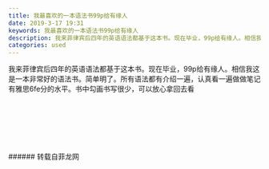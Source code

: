 ```yaml
---
title: 我最喜欢的一本语法书99p给有缘人
date: 2019-3-17 19:31
keywords: 我最喜欢的一本语法书99p给有缘人
description: 我来菲律宾后四年的英语语法都基于这本书。现在毕业，99p给有缘人。相信我这是一本非常好的语法书。简单明了。所有语法都有介绍一遍，认真看一遍做做笔记有雅思6fe分的水平。书中勾画书写很少，可以放心拿回去看
categories: used
---
```

<td class="t_f" id="postmessage_3244202">

我来菲律宾后四年的英语语法都基于这本书。现在毕业，99p给有缘人。相信我这是一本非常好的语法书。简单明了。所有语法都有介绍一遍，认真看一遍做做笔记有雅思6fe分的水平。书中勾画书写很少，可以放心拿回去看<br/>
<img alt="" border="0" class="zoom" data-cf-modified-4c97aeb6d5061ef50b96199e-="" file="http://www.flw.ph/data/appbyme/upload/image/201903/17/afnFWKnG1MVe.jpg" id="aimg_coO8j" lazyloadthumb="1" onclick="" onmouseover="" src="http://www.flw.ph/data/appbyme/upload/image/201903/17/afnFWKnG1MVe.jpg"/><br/>
<br/>
<img alt="" border="0" class="zoom" data-cf-modified-4c97aeb6d5061ef50b96199e-="" file="http://www.flw.ph/data/appbyme/upload/image/201903/17/WUBt4h5xQ9UH.jpg" id="aimg_tgoun" lazyloadthumb="1" onclick="" onmouseover="" src="http://www.flw.ph/data/appbyme/upload/image/201903/17/WUBt4h5xQ9UH.jpg"/><br/>
<br/>
<img alt="" border="0" class="zoom" data-cf-modified-4c97aeb6d5061ef50b96199e-="" file="http://www.flw.ph/data/appbyme/upload/image/201903/17/mntYAZzzlSK7.jpg" id="aimg_QP5E5" lazyloadthumb="1" onclick="" onmouseover="" src="http://www.flw.ph/data/appbyme/upload/image/201903/17/mntYAZzzlSK7.jpg"/><br/>
<br/>
<img alt="" border="0" class="zoom" data-cf-modified-4c97aeb6d5061ef50b96199e-="" file="http://www.flw.ph/data/appbyme/upload/image/201903/17/tjr9IdFPcQIg.jpg" id="aimg_MUcN3" lazyloadthumb="1" onclick="" onmouseover="" src="http://www.flw.ph/data/appbyme/upload/image/201903/17/tjr9IdFPcQIg.jpg"/><br/>
<br/>
<img alt="" border="0" class="zoom" data-cf-modified-4c97aeb6d5061ef50b96199e-="" file="http://www.flw.ph/data/appbyme/upload/image/201903/17/TEGKfPH0s7em.jpg" id="aimg_NtCdv" lazyloadthumb="1" onclick="" onmouseover="" src="http://www.flw.ph/data/appbyme/upload/image/201903/17/TEGKfPH0s7em.jpg"/><br/>
<br/>
<img alt="" border="0" class="zoom" data-cf-modified-4c97aeb6d5061ef50b96199e-="" file="http://www.flw.ph/data/appbyme/upload/image/201903/17/mntisvjvYQQC.jpg" id="aimg_J9qIr" lazyloadthumb="1" onclick="" onmouseover="" src="http://www.flw.ph/data/appbyme/upload/image/201903/17/mntisvjvYQQC.jpg"/><br/>
<br/>
</td>
###### 转载自菲龙网